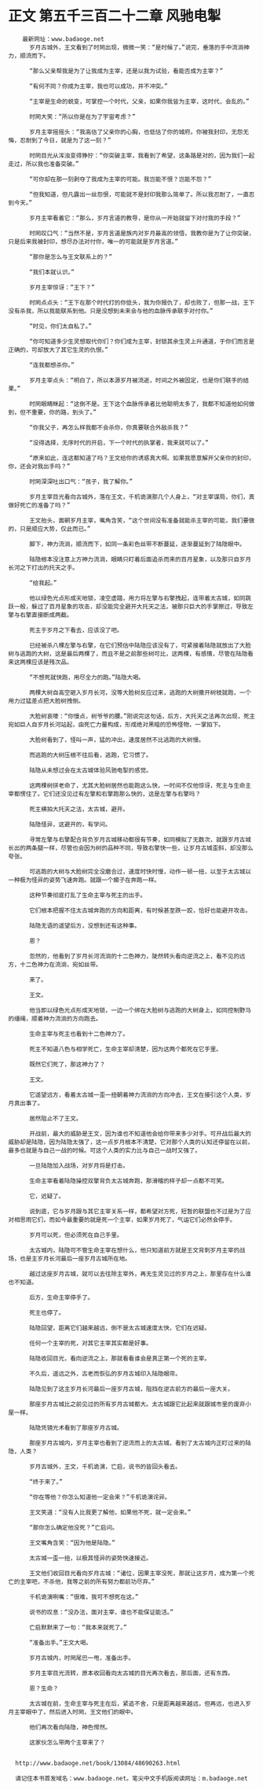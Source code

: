 # 正文 第五千三百二十二章 风驰电掣
        最新网址：www.badaoge.net
          岁月古城外，王文看到了时罔出现，微微一笑：“是时候了。”说完，垂落的手中流淌神力，顺流而下。
      
          “那么父亲帮我是为了让我成为主宰，还是以我为试验，看能否成为主宰？”
      
          “有何不同？你成为主宰，我也可以成功，并不冲突。”
      
          “主宰是生命的蜕变，可掌控一个时代，父亲，如果你我皆为主宰，这时代，会乱的。”
      
          时罔大笑：“所以你是在为了宇宙考虑？”
      
          岁月主宰摇摇头：“我高估了父亲你的心胸，也低估了你的城府。你被我封印，无怨无悔，忍耐到了今日，就是为了这一刻？”
      
          时罔目光从浑浊变得狰狞：“你突破主宰，我看到了希望，这条路是对的，因为我们一起走过，所以我也准备突破。”
      
          “可你却在那一刻剥夺了我成为主宰的可能。我岂能不恨？岂能不怨？”
      
          “但我知道，但凡露出一丝怨恨，可能就不是封印我那么简单了。所以我忍耐了，一直忍到今天。”
      
          岁月主宰看着它：“那么，岁月言道的教导，是你从一开始就留下对付我的手段？”
      
          时罔叹口气：“当然不是，岁月言道是族内对岁月最高的领悟，我教你是为了让你突破，只是后来我被封印，想尽办法对付你，唯一的可能就是岁月言道。”
      
          “那你是怎么与王文联系上的？”
      
          “我们本就认识。”
      
          岁月主宰惊讶：“王下？”
      
          时罔点点头：“王下在那个时代打的你低头，我为你报仇了，却也败了，但那一战，王下没有杀我，所以我能联系到他。只是没想到未来会与他的血脉传承联手对付你。”
      
          “时见，你们太自私了。”
      
          “你可知道多少生灵想取代你们？你们成为主宰，封锁其余生灵上升通道，于你们而言是正确的，可却放大了其它生灵的仇恨。”
      
          “连我都想杀你。”
      
          岁月主宰点头：“明白了，所以本源岁月被流逝，时间之外被固定，也是你们联手的结果。”
      
          时罔眼睛眯起：“这倒不是。王下这个血脉传承者比他聪明太多了，我都不知道他如何做到，但不重要，你的路，到头了。”
      
          “你我父子，再怎么样我都不会杀你，你真要联合外敌杀我？”
      
          “没得选择，无序时代的开启，下一个时代的执掌者，我来就可以了。”
      
          “原来如此，连这都知道了吗？王文给你的诱惑真大啊。如果我愿意解开父亲你的封印，你，还会对我出手吗？”
      
          时罔深深吐出口气：“孩子，我了解你。”
      
          岁月主宰目光看向古城外，落在王文，千机诡演那几个人身上，“对主宰谋局，你们，真做好死亡的准备了吗？”
      
          王文抬头，面朝岁月主宰，嘴角含笑，“这个世间没有准备就能杀主宰的可能，我们要做的，只是顺应大势，仅此而已。”
      
          脚下，神力流淌，顺流而下，如同一条彩色丝带不断蔓延，逐渐蔓延到了陆隐眼中。
      
          陆隐根本没注意上方神力流淌，眼睛只盯着后面追杀而来的百月星象，以及那只自岁月长河之下打出的托天之手。
      
          “给我起。”
      
          他以绿色光点形成天地锁，凌空虚踏，用力将左擎与右擎拽起，连带着太古城，如同跳跃一般，躲过了百月星象的攻击，却没能完全避开大托天之法，被那只巨大的手掌擦过，导致左擎与右擎直接断成两截。
      
          死主于岁月之下看去，应该没了吧。
      
          已经被杀八棵左擎与右擎，在它们预估中陆隐应该没有了，可紧接着陆隐就放出了大脸树与逃跑的大树，这是最后两棵了，而且不是之前那些树可比，这两棵，有感情，尽管在陆隐看来这两棵应该是残次品。
      
          “不想死就快跑，用尽全力的跑。”陆隐大喝。
      
          两棵大树自高空砸入岁月长河，没等大脸树反应过来，逃跑的大树撒开树枝就跑，一个用力过猛差点把大脸树拽倒。
      
          大脸树哀嚎：“你慢点，树爷爷的腰。”刚说完这句话，后方，大托天之法再次出现，死主宛如巨人自岁月长河站起，由死亡力量构成，形成绝对黑暗的恐怖怪物，一掌拍下。
      
          大脸树看到了，怪叫一声，猛的冲出，速度居然不比逃跑的大树慢。
      
          而逃跑的大树压根不往后看，逃跑，它习惯了。
      
          陆隐从未想过会在太古城体验风驰电掣的感觉。
      
          这两棵树拼老命了，尤其大脸树居然也能跑这么快，一时间不仅他惊讶，死主与生命主宰都愣住了。它们还没见过有左擎和右擎跑那么快的，这是左擎与右擎吗？
      
          死主横拍大托天之法，太古城，避开。
      
          陆隐怪异，这避开的，有学问。
      
          寻常左擎与右擎配合背负岁月古城移动都很有节奏，如同模拟了无数次，就跟岁月古城长出的两条腿一样，尽管也会因为树的品种不同，导致右擎快一些，让岁月古城歪斜，却没那么夸张。
      
          可逃跑的大树与大脸树完全没磨合过，速度时快时慢，动作一顿一扭，以至于太古城以一种极为怪异的姿势飞速奔跑。就跟一个瘸子在奔跑一样。
      
          这种节奏彻底打乱了生命主宰与死主的出手。
      
          它们根本把握不住太古城奔跑的方向和距离，有时候甚至跌一跤，恰好也能避开攻击。
      
          陆隐无语的遥望后方，没想到还有这种事。
      
          恩？
      
          忽然的，他看到了岁月长河流淌的十二色神力，陡然转头看向逆流之上，看不见的远方，十二色神力在流淌，宛如丝带。
      
          来了。
      
          王文。
      
          他当即以绿色光点形成天地锁，一边一个绑在大脸树与逃跑的大树身上，如同控制野马的缰绳，顺着神力流淌的方向跑去。
      
          生命主宰与死主也看到十二色神力了。
      
          死主不知道八色与相学死亡，生命主宰却清楚，因为这两个都死在它手里。
      
          既然它们死了，那这神力了？
      
          王文。
      
          它遥望远方，看着太古城一歪一扭朝着神力流淌的方向冲去，王文在接引这个人类，岁月真出事了。
      
          居然阻止不了王文。
      
          开战前，最大的威胁是王文，因为谁也不知道他会给你带来多少对手。可开战后最大的威胁却是陆隐，因为陆隐太强了，这一点岁月根本不清楚，它对那个人类的认知还停留在以前，最多也就是与自己一战的时候。可这个人类的实力比与自己一战时又强了。
      
          一旦陆隐加入战场，对岁月将是打击。
      
          生命主宰看着陆隐操控双擎背负太古城奔跑，那滑稽的样子却一点都不可笑。
      
          它，迟疑了。
      
          说到底，它与岁月跟与其它主宰关系一样，都希望对方死，短暂的联盟也不过是为了应对相思雨它们，而如今最重要的就是死一个主宰，如果岁月死了，气运它们必然会停手。
      
          岁月可以死，但必须死在自己手里。
      
          太古城内，陆隐可不管生命主宰在想什么，他只知道前方就是王文背刺岁月主宰的战场，也是主岁月长河最后一座岁月古城所在地。
      
          越过这座岁月古城，就可以去往除主宰外，再无生灵见过的岁月之上，那里存在什么谁也不知道。
      
          后方，生命主宰停手了。
      
          死主也停了。
      
          陆隐回望，距离它们越来越远，倒不是太古城速度太快，它们在迟疑。
      
          任何一个主宰的死，对其它主宰其实都是好事。
      
          陆隐收回目光，看向逆流之上，那就看看谁会是真正第一个死的主宰。
      
          不久后，遥远之外，古老而恢弘的岁月古城印入陆隐眼帘。
      
          陆隐见到了这主岁月长河最后一座岁月古城，阻挡在逆古前方的最后一座大关。
      
          那座岁月古城比之前见过的所有岁月古城都大。太古城跟它比起来就跟城市里的废弃小屋一样。
      
          陆隐凭镜光术看到了那座岁月古城。
      
          那座岁月古城内，岁月主宰也看到了逆流而上的太古城，看到了太古城内正盯过来的陆隐，人类？
      
          岁月古城外，王文，千机诡演，亡启，说书的皆回头看去。
      
          “终于来了。”
      
          “你在等他？你怎么知道他一定会来？”千机诡演诧异。
      
          王文笑道：“没有人比我更了解他，如果他不死，就一定会来。”
      
          “那你怎么确定他没死？”亡启问。
      
          王文嘴角含笑：“因为他是陆隐。”
      
          太古城一歪一扭，以极其怪异的姿势快速接近。
      
          王文他们收回目光看向岁月古城：“诸位，因果主宰没死，那就让这岁月，成为第一个死亡的主宰吧，不杀他，我等之前的所有努力都前功尽弃。”
      
          千机诡演咧嘴：“很难，我可不想死在这。”
      
          说书的叹息：“没办法，面对主宰，谁也不能保证能活。”
      
          亡启默默来了一句：“我本来就死了。”
      
          “准备出手。”王文大喝。
      
          岁月古城内，时罔尾巴一甩，准备出手。
      
          岁月主宰目光流转，原本收回看向太古城的目光再次看去，那后面，还有东西。
      
          恩？生命？
      
          太古城在前，生命主宰与死主在后，紧追不舍，只是距离越来越远，但再远，也进入岁月主宰眼中了，然后进入时罔，王文他们的眼中。
      
          他们再次看向陆隐，神色愕然。
      
          这家伙怎么带两个主宰来了？
      
      
      http://www.badaoge.net/book/13084/48690263.html
      
      请记住本书首发域名：www.badaoge.net。笔尖中文手机版阅读网址：m.badaoge.net
